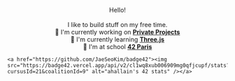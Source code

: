 <p align='center'>
	Hello!<br />
	<br />
	I like to build stuff on my free time.<br />
	🔭 I'm currently working on <b><a href="">Private Projects</a></b><br />
	🌱 I'm currently learning <b><a href="https://threejs.org/">Three.js</a></b><br />
	🎒 I'm at school <b><a href="https://www.42.fr/">42 Paris</a></b>
	
	<a href="https://github.com/JaeSeoKim/badge42"><img src="https://badge42.vercel.app/api/v2/cl1wq8xub006909mg0qfjcupf/stats?cursusId=21&coalitionId=9" alt="ahallain's 42 stats" /></a>
</p>
